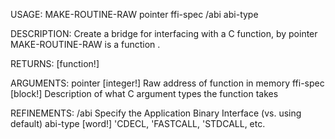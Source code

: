 USAGE:
     MAKE-ROUTINE-RAW pointer ffi-spec /abi abi-type

DESCRIPTION:
     Create a bridge for interfacing with a C function, by pointer
     MAKE-ROUTINE-RAW is a function .

RETURNS: [function!]

ARGUMENTS:
    pointer [integer!]
        Raw address of function in memory
    ffi-spec [block!]
        Description of what C argument types the function takes

REFINEMENTS:
    /abi
        Specify the Application Binary Interface (vs. using default)
    abi-type [word!]
        'CDECL, 'FASTCALL, 'STDCALL, etc.
